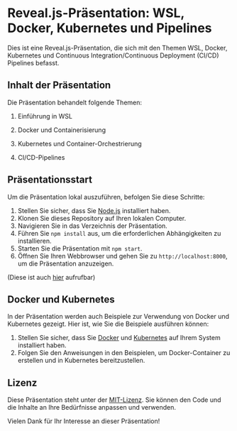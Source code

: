 # Reveal.js-Präsentation: WSL, Docker, Kubernetes und Pipelines

Dies ist eine Reveal.js-Präsentation, die sich mit den Themen WSL, Docker, Kubernetes und Continuous Integration/Continuous Deployment (CI/CD) Pipelines befasst.

## Inhalt der Präsentation

Die Präsentation behandelt folgende Themen:

1. Einführung in WSL

2. Docker und Containerisierung

3. Kubernetes und Container-Orchestrierung

4. CI/CD-Pipelines

## Präsentationsstart

Um die Präsentation lokal auszuführen, befolgen Sie diese Schritte:

1. Stellen Sie sicher, dass Sie [Node.js](https://nodejs.org/) installiert haben.
2. Klonen Sie dieses Repository auf Ihren lokalen Computer.
3. Navigieren Sie in das Verzeichnis der Präsentation.
4. Führen Sie `npm install` aus, um die erforderlichen Abhängigkeiten zu installieren.
5. Starten Sie die Präsentation mit `npm start`.
6. Öffnen Sie Ihren Webbrowser und gehen Sie zu `http://localhost:8000`, um die Präsentation anzuzeigen.

(Diese ist auch [hier](https://armanngr.github.io/virtualization-workshop/) aufrufbar)

## Docker und Kubernetes

In der Präsentation werden auch Beispiele zur Verwendung von Docker und Kubernetes gezeigt. Hier ist, wie Sie die Beispiele ausführen können:

1. Stellen Sie sicher, dass Sie [Docker](https://www.docker.com/) und [Kubernetes](https://kubernetes.io/) auf Ihrem System installiert haben.
2. Folgen Sie den Anweisungen in den Beispielen, um Docker-Container zu erstellen und in Kubernetes bereitzustellen.

## Lizenz

Diese Präsentation steht unter der [MIT-Lizenz](LICENSE). Sie können den Code und die Inhalte an Ihre Bedürfnisse anpassen und verwenden.

Vielen Dank für Ihr Interesse an dieser Präsentation!
